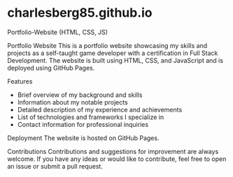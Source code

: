 # charlesberg85.github.io
Portfolio-Website (HTML, CSS, JS)

Portfolio Website
This is a portfolio website showcasing my skills and projects as a self-taught game developer with a 
certification in Full Stack Development. The website is built using HTML, CSS, and JavaScript and is 
deployed using GitHub Pages.

Features
* Brief overview of my background and skills
* Information about my notable projects
* Detailed description of my experience and achievements
* List of technologies and frameworks I specialize in
* Contact information for professional inquiries

Deployment
The website is hosted on GitHub Pages.

Contributions
Contributions and suggestions for improvement are always welcome. If you have any ideas
or would like to contribute, feel free to open an issue or submit a pull request.
